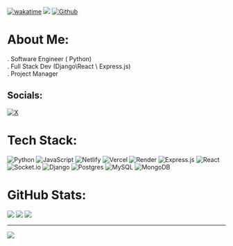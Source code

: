 [![wakatime](https://wakatime.com/badge/user/018ef7c7-c122-490b-9a4e-71dfd3807683.svg)](https://wakatime.com/@018ef7c7-c122-490b-9a4e-71dfd3807683) ![](https://visitor-badge.laobi.icu/badge?page_id=geoffowuor.geoffowuor) [![Github](https://img.shields.io/github/followers/geoffowuor?label=Followers&logo=Github)](https://github.com/geoffowuor)


# About Me:
. Software Engineer ( Python)<br>. Full Stack Dev (Django\React \ Express.js)<br>. Project Manager


## Socials:
[![X](https://img.shields.io/badge/X-black.svg?logo=X&logoColor=white)](https://x.com/geoffowuor) 

# Tech Stack:
![Python](https://img.shields.io/badge/python-3670A0?style=for-the-badge&logo=python&logoColor=ffdd54) ![JavaScript](https://img.shields.io/badge/javascript-%23323330.svg?style=for-the-badge&logo=javascript&logoColor=%23F7DF1E) ![Netlify](https://img.shields.io/badge/netlify-%23000000.svg?style=for-the-badge&logo=netlify&logoColor=#00C7B7) ![Vercel](https://img.shields.io/badge/vercel-%23000000.svg?style=for-the-badge&logo=vercel&logoColor=white) ![Render](https://img.shields.io/badge/Render-%46E3B7.svg?style=for-the-badge&logo=render&logoColor=white) ![Express.js](https://img.shields.io/badge/express.js-%23404d59.svg?style=for-the-badge&logo=express&logoColor=%2361DAFB) ![React](https://img.shields.io/badge/react-%2320232a.svg?style=for-the-badge&logo=react&logoColor=%2361DAFB) ![Socket.io](https://img.shields.io/badge/Socket.io-black?style=for-the-badge&logo=socket.io&badgeColor=010101) ![Django](https://img.shields.io/badge/django-%23092E20.svg?style=for-the-badge&logo=django&logoColor=white) ![Postgres](https://img.shields.io/badge/postgres-%23316192.svg?style=for-the-badge&logo=postgresql&logoColor=white) ![MySQL](https://img.shields.io/badge/mysql-4479A1.svg?style=for-the-badge&logo=mysql&logoColor=white) ![MongoDB](https://img.shields.io/badge/MongoDB-%234ea94b.svg?style=for-the-badge&logo=mongodb&logoColor=white)
#  GitHub Stats:
![](https://nirzak-streak-stats.vercel.app/?user=geoffowuor&theme=dark&hide_border=true)
![](https://github-readme-stats.vercel.app/api?username=geoffowuor&theme=dark&hide_border=true&include_all_commits=false&count_private=false)
![](https://github-readme-stats.vercel.app/api/top-langs/?username=geoffowuor&theme=dark&hide_border=true&include_all_commits=false&count_private=false&layout=compact)


---
[![](https://visitcount.itsvg.in/api?id=geoffowuor&icon=0&color=0)](https://visitcount.itsvg.in)

<!-- Proudly created with GPRM ( https://gprm.itsvg.in ) -->


<br>


</div>



